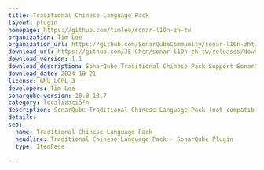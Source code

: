 ```yaml
---
title: Traditional Chinese Language Pack
layout: plugin
homepage: https://github.com/timlee/sonar-l10n-zh-tw
organization: Tim Lee
organization_url: https://github.com/SonarQubeCommunity/sonar-l10n-zhtw
download_url: https://github.com/JE-Chen/sonar-l10n-zh-tw/releases/download/1.1/sonar-l10n-zh-tw-plugin-1.1.jar
download_version: 1.1
download_description: SonarQube Traditional Chinese Pack Support SonarQube 10.* Version
download_date: 2024-10-21
license: GNU LGPL 3
developers: Tim Lee
sonarqube_version: 10.0-10.7
category: localizaciã³n
description: SonarQube Traditional Chinese Language Pack (not compatible with the "Chinese Pack" which uses Simplified Chinese)
details: 
seo:
  name: Traditional Chinese Language Pack
  headline: Traditional Chinese Language Pack - SonarQube Plugin
  type: ItemPage

---
```

